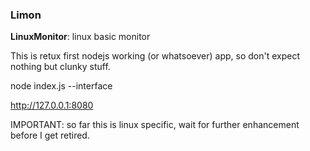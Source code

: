 ### **Limon**

**LinuxMonitor**: linux basic monitor

This is retux first nodejs working (or whatsoever) app, so don't expect nothing but clunky stuff.

  node index.js --interface <your-net-if>

  http://127.0.0.1:8080

IMPORTANT: so far this is linux specific, wait for further enhancement before I get retired.
